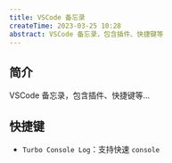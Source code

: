 ```yaml
---
title: VSCode 备忘录
createTime: 2023-03-25 10:28
abstract: VSCode 备忘录，包含插件、快捷键等
---
```


## 简介

VSCode 备忘录，包含插件、快捷键等...


## 快捷键

- `Turbo Console Log`：支持快速 `console`